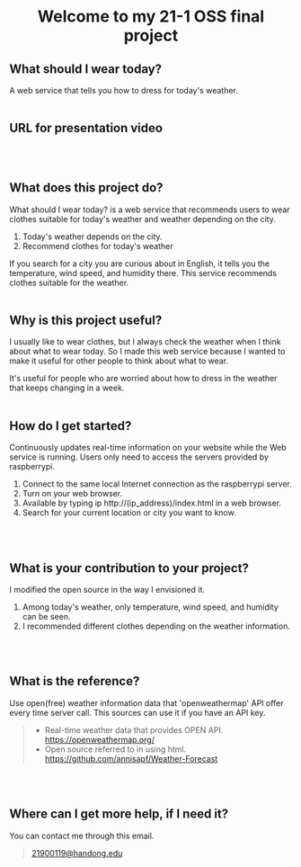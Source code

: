 
<h1 align="center">Welcome to my 21-1 OSS final project</h1>

## What should I wear today?
A web service that tells you how to dress for today's weather.
<br>
<br>

## URL for presentation video
> 
<br>
<br>

## What does this project do?
What should I wear today? is a web service that recommends users to wear clothes suitable for today's weather and weather depending on the city.

1. Today's weather depends on the city.
2. Recommend clothes for today's weather

If you search for a city you are curious about in English, it tells you the temperature, wind speed, and humidity there.
This service recommends clothes suitable for the weather.
<br>
<br>

## Why is this project useful?
I usually like to wear clothes, but I always check the weather when I think about what to wear today.
So I made this web service because I wanted to make it useful for other people to think about what to wear.

It's useful for people who are worried about how to dress in the weather that keeps changing in a week.
<br>
<br>

## How do I get started?
Continuously updates real-time information on your website while the Web service is running. 
Users only need to access the servers provided by raspberrypi.

1. Connect to the same local Internet connection as the raspberrypi server.
2. Turn on your web browser.
3. Available by typing ip http://(ip_address)/index.html in a web browser.
4. Search for your current location or city you want to know.
<br>
<br>

## What is your contribution to your project?
I modified the open source in the way I envisioned it.

1. Among today's weather, only temperature, wind speed, and humidity can be seen.
2. I recommended different clothes depending on the weather information.
<br>
<br>

## What is the reference?
Use open(free) weather information data that 'openweathermap' API offer every time server call.
This sources can use it if you have an API key.

>- Real-time weather data that provides OPEN API.
> https://openweathermap.org/
>- Open source referred to in using html.
> https://github.com/annisapf/Weather-Forecast
<br>
<br>

## Where can I get more help, if I need it?
You can contact me through this email.
>21900119@handong.edu
<br>
<br>
